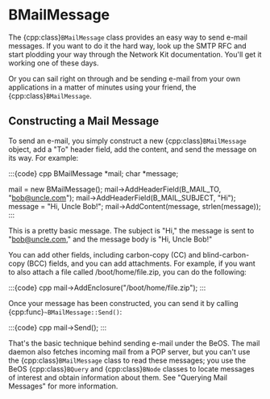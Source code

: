 # BMailMessage

The {cpp:class}`BMailMessage` class provides an easy way to send e-mail
messages. If you want to do it the hard way, look up the SMTP RFC and start
plodding your way through the Network Kit documentation. You'll get it
working one of these days.

Or you can sail right on through and be sending e-mail from your own
applications in a matter of minutes using your friend, the
{cpp:class}`BMailMessage`.

## Constructing a Mail Message

To send an e-mail, you simply construct a new {cpp:class}`BMailMessage`
object, add a "To" header field, add the content, and send the message on
its way. For example:

:::{code} cpp
BMailMessage *mail;
char *message;

mail = new BMailMessage();
mail->AddHeaderField(B_MAIL_TO, "bob@uncle.com");
mail->AddHeaderField(B_MAIL_SUBJECT, "Hi");
message = "Hi, Uncle Bob!";
mail->AddContent(message, strlen(message));
:::

This is a pretty basic message. The subject is "Hi," the message is sent
to "bob@uncle.com," and the message body is "Hi, Uncle Bob!"

You can add other fields, including carbon-copy (CC) and blind-carbon-copy
(BCC) fields, and you can add attachments. For example, if you want to also
attach a file called /boot/home/file.zip, you can do the following:

:::{code} cpp
mail->AddEnclosure("/boot/home/file.zip");
:::

Once your message has been constructed, you can send it by calling
{cpp:func}`~BMailMessage::Send()`:

:::{code} cpp
mail->Send();
:::

That's the basic technique behind sending e-mail under the BeOS. The mail
daemon also fetches incoming mail from a POP server, but you can't use the
{cpp:class}`BMailMessage` class to read these messages; you use the BeOS
{cpp:class}`BQuery` and {cpp:class}`BNode` classes to locate messages of
interest and obtain information about them. See "Querying Mail Messages"
for more information.
